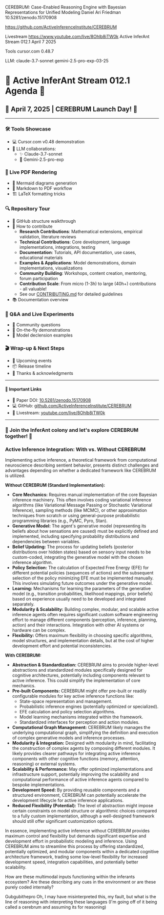 CEREBRUM: Case-Enabled Reasoning Engine with Bayesian Representations for Unified Modeling
Daniel Ari Friedman
10.5281/zenodo.15170908

https://github.com/ActiveInferenceInstitute/CEREBRUM



Livestream 
https://www.youtube.com/live/8Ohlb8iTW0k
Active InferAnt Stream 012.1 
April 7 2025


Tools
cursor.com 0.48.7

LLM: 
claude-3.7-sonnet
gemini-2.5-pro-exp-03-25

# 🧠 Active InferAnt Stream 012.1 Agenda 🐜

## 📆 April 7, 2025 | CEREBRUM Launch Day! 🚀

---

### 🛠️ Tools Showcase
- 💻 Cursor.com v0.48 demonstration
- 🤖 LLM collaborations:
  - ✨ Claude-3.7-sonnet
  - 🔮 Gemini-2.5-pro-exp

### 📝 Live PDF Rendering
- 🎨 Mermaid diagrams generation
- 📄 Markdown to PDF workflow
- 🏗️ LaTeX formatting tricks

### 🔍 Repository Tour
- 📁 GitHub structure walkthrough
- 🔧 How to contribute
  - **Research Contributions**: Mathematical extensions, empirical validation, literature reviews
  - **Technical Contributions**: Core development, language implementations, integrations, testing
  - **Documentation**: Tutorials, API documentation, use cases, educational materials
  - **Examples & Applications**: Model demonstrations, domain implementations, visualizations
  - **Community Building**: Workshops, content creation, mentoring, forum participation
  - **Contribution Scale**: From micro (1-3h) to large (40h+) contributions - all valuable!
  - See our [CONTRIBUTING.md](https://github.com/ActiveInferenceInstitute/CEREBRUM/blob/main/CONTRIBUTING.md) for detailed guidelines
- 📚 Documentation overview

### 🧪 Q&A and Live Experiments
- 💬 Community questions
- 🔬 On-the-fly demonstrations
- 🧮 Model declension examples

### 🎬 Wrap-up & Next Steps
- 📣 Upcoming events
- 📦 Release timeline
- 🙏 Thanks & acknowledgments

---

#### 🔗 Important Links
- 📑 Paper DOI: [10.5281/zenodo.15170908](https://doi.org/10.5281/zenodo.15170908)
- 💻 GitHub: [github.com/ActiveInferenceInstitute/CEREBRUM](https://github.com/ActiveInferenceInstitute/CEREBRUM)
- 🎥 Livestream: [youtube.com/live/8Ohlb8iTW0k](https://www.youtube.com/live/8Ohlb8iTW0k)

---

### 🐜 Join the InferAnt colony and let's explore CEREBRUM together! 🧠

### Active Inference Integration: With vs. Without CEREBRUM

Implementing active inference, a theoretical framework from computational neuroscience describing sentient behavior, presents distinct challenges and advantages depending on whether a dedicated framework like CEREBRUM is utilized.

**Without CEREBRUM (Standard Implementation):**

*   **Core Mechanics:** Requires manual implementation of the core Bayesian inference machinery. This often involves coding variational inference algorithms (like Variational Message Passing or Stochastic Variational Inference), sampling methods (like MCMC), or other approximation techniques from scratch or using general-purpose probabilistic programming libraries (e.g., PyMC, Pyro, Stan).
*   **Generative Model:** The agent's generative model (representing its beliefs about how sensations are caused) must be explicitly defined and implemented, including specifying probability distributions and dependencies between variables.
*   **Belief Updating:** The process for updating beliefs (posterior distributions over hidden states) based on sensory input needs to be custom-coded, integrating the generative model with the chosen inference algorithm.
*   **Policy Selection:** The calculation of Expected Free Energy (EFE) for different potential policies (sequences of actions) and the subsequent selection of the policy minimizing EFE must be implemented manually. This involves simulating future outcomes under the generative model.
*   **Learning:** Mechanisms for learning the parameters of the generative model (e.g., transition probabilities, likelihood mappings, prior beliefs) based on experience usually need to be developed and integrated separately.
*   **Modularity & Scalability:** Building complex, modular, and scalable active inference agents often requires significant custom software engineering effort to manage different components (perception, inference, planning, action) and their interactions. Integration with other AI systems or hardware can be complex.
*   **Flexibility:** Offers maximum flexibility in choosing specific algorithms, model structures, and implementation details, but at the cost of higher development effort and potential inconsistencies.

**With CEREBRUM:**

*   **Abstraction & Standardization:** CEREBRUM aims to provide higher-level abstractions and standardized modules specifically designed for cognitive architectures, potentially including components relevant to active inference. This could simplify the implementation of core mechanics.
*   **Pre-built Components:** CEREBRUM might offer pre-built or readily configurable modules for key active inference functions like:
    *   State-space representation and management.
    *   Probabilistic inference engines (potentially optimized or specialized).
    *   EFE calculation and policy selection algorithms.
    *   Model learning mechanisms integrated within the framework.
    *   Standardized interfaces for perception and action modules.
*   **Computational Graph Management:** CEREBRUM likely manages the underlying computational graph, simplifying the definition and execution of complex generative models and inference processes.
*   **Modularity & Integration:** Designed with modularity in mind, facilitating the construction of complex agents by composing different modules. It likely provides clearer pathways for integrating active inference components with other cognitive functions (memory, attention, reasoning) or external systems.
*   **Scalability & Performance:** May offer optimized implementations and infrastructure support, potentially improving the scalability and computational performance of active inference agents compared to bespoke implementations.
*   **Development Speed:** By providing reusable components and a structured environment, CEREBRUM can potentially accelerate the development lifecycle for active inference applications.
*   **Reduced Flexibility (Potential):** The level of abstraction might impose certain constraints on model structure or algorithmic choices compared to a fully custom implementation, although a well-designed framework should still offer significant customization options.

In essence, implementing active inference without CEREBRUM provides maximum control and flexibility but demands significant expertise and development effort in probabilistic modeling and inference. Using CEREBRUM aims to streamline this process by offering standardized, potentially optimized, and modular components within a dedicated cognitive architecture framework, trading some low-level flexibility for increased development speed, integration capabilities, and potentially better scalability.




















​​How are these multimodal inputs functioning within the inferants ecosystem? Are these describing any cues in the environment or are these purely coded internally?


Gubgubithepro
​​Oh, I may have misinterpreted this, my fault, but what is the line of reasoning with interpreting these languages (I'm going off of it being called a cerebrum and assuming its for reasoning)



